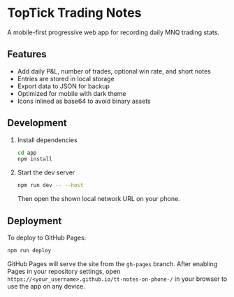 # TopTick Trading Notes

A mobile-first progressive web app for recording daily MNQ trading stats.

## Features
- Add daily P&L, number of trades, optional win rate, and short notes
- Entries are stored in local storage
- Export data to JSON for backup
- Optimized for mobile with dark theme
- Icons inlined as base64 to avoid binary assets

## Development
1. Install dependencies
   ```bash
   cd app
   npm install
   ```
2. Start the dev server
   ```bash
   npm run dev -- --host
   ```
   Then open the shown local network URL on your phone.

## Deployment
To deploy to GitHub Pages:
```bash
npm run deploy
```
GitHub Pages will serve the site from the `gh-pages` branch.
After enabling Pages in your repository settings, open
`https://<your_username>.github.io/tt-notes-on-phone-/` in your browser to use
the app on any device.
